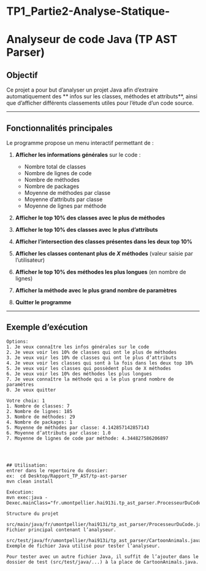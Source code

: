 # TP1_Partie2-Analyse-Statique-

# Analyseur de code Java (TP AST Parser)

## Objectif  
Ce projet a pour but d’analyser un projet Java afin d’extraire automatiquement des ** infos sur les classes, méthodes et attributs**, ainsi que d’afficher différents classements utiles pour l’étude d’un code source.  

---

## Fonctionnalités principales  

Le programme propose un menu interactif permettant de :  

1. **Afficher les informations générales** sur le code :  
   - Nombre total de classes  
   - Nombre de lignes de code  
   - Nombre de méthodes  
   - Nombre de packages  
   - Moyenne de méthodes par classe  
   - Moyenne d’attributs par classe  
   - Moyenne de lignes par méthode  

2. **Afficher le top 10% des classes avec le plus de méthodes**  

3. **Afficher le top 10% des classes avec le plus d’attributs**  

4. **Afficher l’intersection des classes présentes dans les deux top 10%**  

5. **Afficher les classes contenant plus de *X* méthodes** (valeur saisie par l’utilisateur)  

6. **Afficher le top 10% des méthodes les plus longues** (en nombre de lignes)  

7. **Afficher la méthode avec le plus grand nombre de paramètres**  

0. **Quitter le programme**  

---

##  Exemple d’exécution  

```text
Options:
1. Je veux connaître les infos générales sur le code
2. Je veux voir les 10% de classes qui ont le plus de méthodes
3. Je veux voir les 10% de classes qui ont le plus d’attributs
4. Je veux voir les classes qui sont à la fois dans les deux top 10%
5. Je veux voir les classes qui possèdent plus de X méthodes
6. Je veux voir les 10% des méthodes les plus longues
7. Je veux connaître la méthode qui a le plus grand nombre de paramètres
0. Je veux quitter

Votre choix: 1
1. Nombre de classes: 7
2. Nombre de lignes: 185
3. Nombre de méthodes: 29
4. Nombre de packages: 1
5. Moyenne de méthodes par classe: 4.142857142857143
6. Moyenne d’attributs par classe: 1.0
7. Moyenne de lignes de code par méthode: 4.344827586206897




## Utilisation:
entrer dans le repertoire du dossier:
ex:  cd Desktop/Rapport_TP_AST/tp-ast-parser
mvn clean install

Exécution:
mvn exec:java -Dexec.mainClass="fr.umontpellier.hai913i.tp_ast_parser.ProcesseurDuCode"

Structure du projet

src/main/java/fr/umontpellier/hai913i/tp_ast_parser/ProcesseurDuCode.java
Fichier principal contenant l’analyseur.

src/test/java/fr/umontpellier/hai913i/tp_ast_parser/CartoonAnimals.java
Exemple de fichier Java utilisé pour tester l’analyseur.

Pour tester avec un autre fichier Java, il suffit de l’ajouter dans le dossier de test (src/test/java/...) à la place de CartoonAnimals.java.
